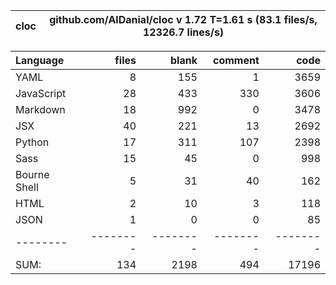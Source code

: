 cloc|github.com/AlDanial/cloc v 1.72  T=1.61 s (83.1 files/s, 12326.7 lines/s)
--- | ---

Language|files|blank|comment|code
:-------|-------:|-------:|-------:|-------:
YAML|8|155|1|3659
JavaScript|28|433|330|3606
Markdown|18|992|0|3478
JSX|40|221|13|2692
Python|17|311|107|2398
Sass|15|45|0|998
Bourne Shell|5|31|40|162
HTML|2|10|3|118
JSON|1|0|0|85
--------|--------|--------|--------|--------
SUM:|134|2198|494|17196
